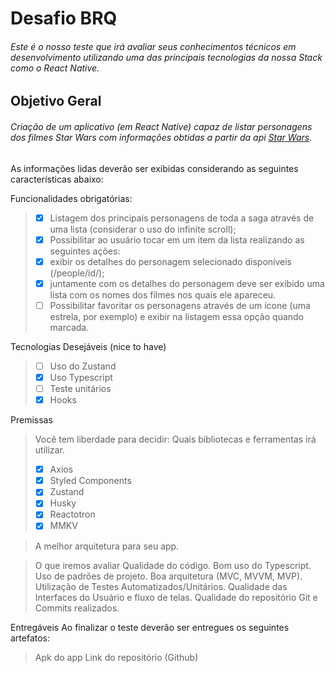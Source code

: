 # Desafio BRQ

###### Este é o nosso teste que irá avaliar seus conhecimentos técnicos em desenvolvimento utilizando uma das principais tecnologias da nossa Stack como o React Native.

## Objetivo Geral

###### Criação de um aplicativo (em React Native) capaz de listar personagens dos filmes Star Wars com informações obtidas a partir da api [Star Wars](https://swapi.dev/).

As informações lidas deverão ser exibidas considerando as seguintes características abaixo:

Funcionalidades obrigatórias:

> - [x] Listagem dos principais personagens de toda a saga através de uma lista (considerar o uso do infinite scroll);
> - [x] Possibilitar ao usuário tocar em um item da lista realizando as seguintes ações:
> - [x] exibir os detalhes do personagem selecionado disponíveis (/people/id/);
> - [x] juntamente com os detalhes do personagem deve ser exibido uma lista com os nomes dos filmes nos quais ele apareceu.
> - [ ] Possibilitar favoritar os personagens através de um ícone (uma estrela, por exemplo) e exibir na listagem essa opção quando marcada.

Tecnologias Desejáveis (nice to have)

> - [ ] Uso do Zustand
> - [x] Uso Typescript
> - [ ] Teste unitários
> - [x] Hooks

Premissas

> Você tem liberdade para decidir:
> Quais bibliotecas e ferramentas irá utilizar.
>
> - [x] Axios
> - [x] Styled Components
> - [x] Zustand
> - [x] Husky
> - [x] Reactotron
> - [x] MMKV

> A melhor arquitetura para seu app.

> O que iremos avaliar
> Qualidade do código.
> Bom uso do Typescript.
> Uso de padrões de projeto.
> Boa arquitetura (MVC, MVVM, MVP).
> Utilização de Testes Automatizados/Unitários.
> Qualidade das Interfaces do Usuário e fluxo de telas.
> Qualidade do repositório Git e Commits realizados.

Entregáveis
Ao finalizar o teste deverão ser entregues os seguintes artefatos:

> Apk do app
> Link do repositório (Github)
